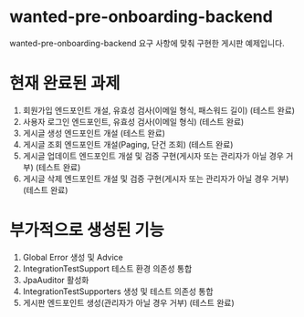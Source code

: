 # wanted-pre-onboarding-backend
wanted-pre-onboarding-backend 요구 사항에 맞춰 구현한 게시판 예제입니다.

# 현재 완료된 과제
1. 회원가입 엔드포인트 개설, 유효성 검사(이메일 형식, 패스워드 길이) (테스트 완료)
2. 사용자 로그인 엔드포인트, 유효성 검사(이메일 형식) (테스트 완료)
3. 게시글 생성 엔드포인트 개설 (테스트 완료)
4. 게시글 조회 엔드포인트 개설(Paging, 단건 조회) (테스트 완료)
5. 게시글 업데이트 엔드포인트 개설 및 검증 구현(게시자 또는 관리자가 아닐 경우 거부) (테스트 완료)
6. 게시글 삭제 엔드포인트 개설 및 검증 구현(게시자 또는 관리자가 아닐 경우 거부) (테스트 완료)

# 부가적으로 생성된 기능
1. Global Error 생성 및 Advice
2. IntegrationTestSupport 테스트 환경 의존성 통합
3. JpaAuditor 활성화
4. IntegrationTestSupporters 생성 및 테스트 의존성 통합
5. 게시판 엔드포인트 생성(관리자가 아닐 경우 거부) (테스트 완료)
